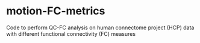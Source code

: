 # motion-FC-metrics
Code to perform QC-FC analysis on human connectome project (HCP) data with different functional connectivity (FC) measures
